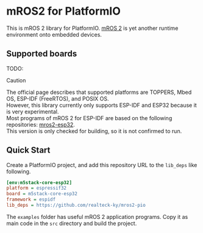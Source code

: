# mROS2 for PlatformIO

This is mROS 2 library for PlatformIO.
[mROS 2](https://github.com/mROS-base/mros2) is yet another runtime environment onto embedded devices.

## Supported boards

TODO:

> [!CAUTION]  
> The official page describes that supported platforms are TOPPERS, Mbed OS, ESP-IDF (FreeRTOS), and POSIX OS.  
> However, this library currently only supports ESP-IDF and ESP32 because it is very experimental.  
> Most programs of mROS 2 for ESP-IDF are based on the following repositories: [mros2-esp32](https://github.com/mROS-base/mros2-esp32).  
> This version is only checked for building, so it is not confirmed to run.  

## Quick Start

Create a PlatformIO project, and add this repository URL to the `lib_deps` like following.

```ini
[env:m5stack-core-esp32]
platform = espressif32
board = m5stack-core-esp32
framework = espidf
lib_deps = https://github.com/realteck-ky/mros2-pio
```

The `examples` folder has useful mROS 2 application programs.
Copy it as main code in the `src` directory and build the project.

